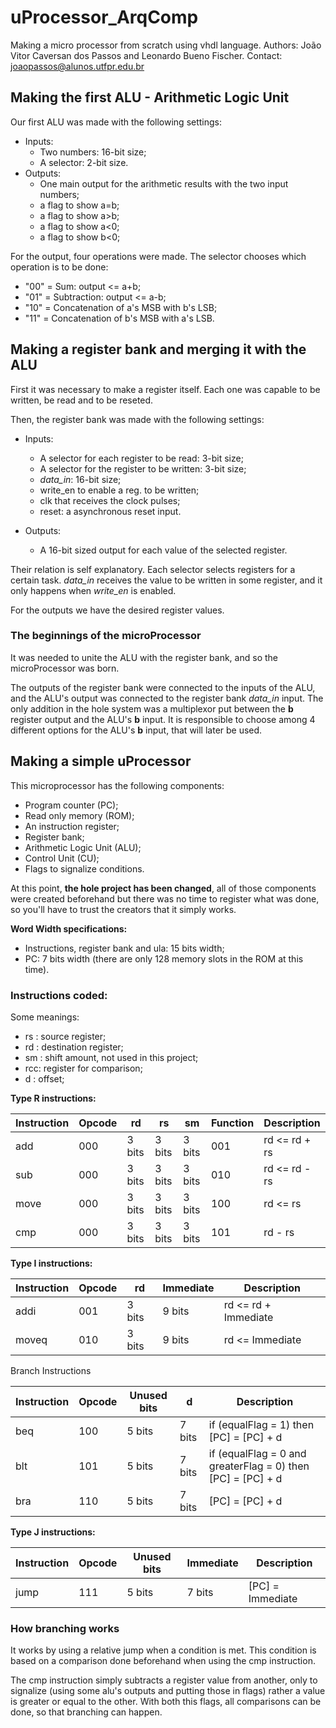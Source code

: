 # uProcessor_ArqComp

Making a micro processor from scratch using vhdl language.
Authors: João Vitor Caversan dos Passos and Leonardo Bueno Fischer.
Contact: joaopassos@alunos.utfpr.edu.br

## Making the first ALU - Arithmetic Logic Unit

Our first ALU was made with the following settings:
 - Inputs:
    - Two numbers: 16-bit size;
    - A selector: 2-bit size.
 - Outputs:
    - One main output for the arithmetic results with the two input numbers;
    - a flag to show a=b;
    - a flag to show a>b;
    - a flag to show a<0;
    - a flag to show b<0;

For the output, four operations were made. The selector chooses which operation is to be done:
 - "00" = Sum: output <= a+b;
 - "01" = Subtraction: output <= a-b;
 - "10" = Concatenation of a's MSB with b's LSB;
 - "11" = Concatenation of b's MSB with a's LSB.


## Making a register bank and merging it with the ALU

First it was necessary to make a register itself. Each one was capable to be written, be read and to be reseted.

Then, the register bank was made with the following settings:
 - Inputs:
    - A selector for each register to be read: 3-bit size;
    - A selector for the register to be written: 3-bit size;
    - *data_in*: 16-bit size;
    - write_en to enable a reg. to be written;
    - clk that receives the clock pulses;
    - reset: a asynchronous reset input.

 - Outputs:
    - A 16-bit sized output for each value of the selected register.

Their relation is self explanatory. Each selector selects registers for a certain task. *data_in* receives the value to be written in some register, and it only happens when *write_en* is enabled.

For the outputs we have the desired register values.

### The beginnings of the microProcessor

It was needed to unite the ALU with the register bank, and so the microProcessor was born.

The outputs of the register bank were connected to the inputs of the ALU, and the ALU's output was connected to the register bank *data_in* input. The only addition in the hole system was a multiplexor put between the __b__ register output and the ALU's __b__ input. It is responsible to choose among 4 different options for the ALU's __b__ input, that will later be used.


## Making a simple uProcessor

This microprocessor has the following components:

 - Program counter (PC);
 - Read only memory (ROM);
 - An instruction register;
 - Register bank;
 - Arithmetic Logic Unit (ALU);
 - Control Unit (CU);
 - Flags to signalize conditions.

At this point, **the hole project has been changed**, all of those components were created beforehand but there was no time to register what was done, so you'll have to trust the creators that it simply works.

**Word Width specifications:**
 - Instructions, register bank and ula: 15 bits width;
 - PC: 7 bits width (there are only 128 memory slots in the ROM at this time).

### Instructions coded:

Some meanings:

 - rs : source register;
 - rd : destination register;
 - sm : shift amount, not used in this project;
 - rcc: register for comparison;
 - d  : offset;

**Type R instructions:**

| Instruction | Opcode |   rd   |   rs   |   sm   | Function |     Description     |
|-------------|--------|--------|--------|--------|----------|---------------------|
| add         | 000    | 3 bits | 3 bits | 3 bits | 001      | rd <= rd + rs       |
| sub         | 000    | 3 bits | 3 bits | 3 bits | 010      | rd <= rd - rs       |
| move        | 000    | 3 bits | 3 bits | 3 bits | 100      | rd <= rs            |
| cmp         | 000    | 3 bits | 3 bits | 3 bits | 101      | rd - rs             |

**Type I instructions:**

| Instruction | Opcode |   rd   |  Immediate |         Description                     |
|-------------|--------|--------|------------|-----------------------------------------|
| addi        | 001    | 3 bits |  9 bits    | rd <= rd + Immediate                    |
| moveq       | 010    | 3 bits |  9 bits    | rd <= Immediate                         |

Branch Instructions

| Instruction | Opcode | Unused bits |     d     |                       Description                          |
|-------------|--------|-------------|-----------|------------------------------------------------------------|
| beq         | 100    |    5 bits   |  7 bits   | if (equalFlag = 1) then [PC] = [PC] + d                    |
| blt         | 101    |    5 bits   |  7 bits   | if (equalFlag = 0 and greaterFlag = 0) then [PC] = [PC] + d|
| bra         | 110    |    5 bits   |  7 bits   | [PC] = [PC] + d                                            |

**Type J instructions:**

| Instruction | Opcode | Unused bits |   Immediate   |    Description   |
|-------------|--------|-------------|---------------|------------------|
| jump        | 111    |    5 bits   |    7 bits     | [PC] = Immediate |

### How branching works

It works by using a relative jump when a condition is met. This condition is based on a comparison done beforehand when using the cmp instruction.

The cmp instruction simply subtracts a register value from another, only to signalize (using some alu's outputs and putting those in flags) rather a value is greater or equal to the other. With both this flags, all comparisons can be done, so that branching can happen.